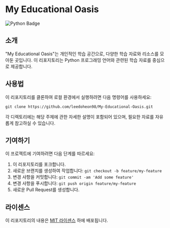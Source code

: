 # My Educational Oasis
![Python Badge](https://img.shields.io/badge/Python-3776AB?logo=python&logoColor=fff&style=for-the-badge)

## 소개

"My Educational Oasis"는 개인적인 학습 공간으로, 다양한 학습 자료와 리소스를 모아둔 곳입니다. 이 리포지토리는 Python 프로그래밍 언어와 관련된 학습 자료를 중심으로 제공합니다.

## 사용법

이 리포지토리를 클론하여 로컬 환경에서 실행하려면 다음 명령어를 사용하세요:

```
git clone https://github.com/leedoheon98/My-Educational-Oasis.git
```

각 디렉토리에는 해당 주제에 관한 자세한 설명이 포함되어 있으며, 필요한 자료를 자유롭게 참고하실 수 있습니다.

## 기여하기

이 프로젝트에 기여하려면 다음 단계를 따르세요:

1. 이 리포지토리를 포크합니다.
2. 새로운 브랜치를 생성하여 작업합니다: `git checkout -b feature/my-feature`
3. 변경 사항을 커밋합니다: `git commit -am 'Add some feature'`
4. 변경 사항을 푸시합니다: `git push origin feature/my-feature`
5. 새로운 Pull Request를 생성합니다.

## 라이센스

이 리포지토리의 내용은 [MIT 라이센스](https://opensource.org/license/mit) 하에 배포됩니다.
